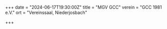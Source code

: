 +++
date = "2024-06-17T19:30:00Z"
title = "MGV GCC"
verein = "GCC 1981 e.V."
ort = "Vereinssaal, Niederjosbach"

+++
